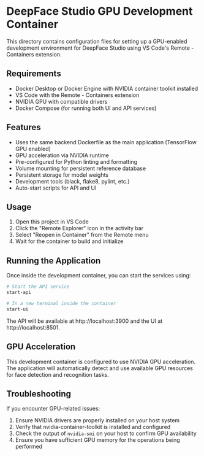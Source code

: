 # DeepFace Studio GPU Development Container

This directory contains configuration files for setting up a GPU-enabled development environment for DeepFace Studio using VS Code's Remote - Containers extension.

## Requirements

- Docker Desktop or Docker Engine with NVIDIA container toolkit installed
- VS Code with the Remote - Containers extension
- NVIDIA GPU with compatible drivers
- Docker Compose (for running both UI and API services)

## Features

- Uses the same backend Dockerfile as the main application (TensorFlow GPU enabled)
- GPU acceleration via NVIDIA runtime
- Pre-configured for Python linting and formatting
- Volume mounting for persistent reference database
- Persistent storage for model weights
- Development tools (black, flake8, pylint, etc.)
- Auto-start scripts for API and UI

## Usage

1. Open this project in VS Code
2. Click the "Remote Explorer" icon in the activity bar
3. Select "Reopen in Container" from the Remote menu
4. Wait for the container to build and initialize

## Running the Application

Once inside the development container, you can start the services using:

```bash
# Start the API service
start-api

# In a new terminal inside the container
start-ui
```

The API will be available at http://localhost:3900 and the UI at http://localhost:8501.

## GPU Acceleration

This development container is configured to use NVIDIA GPU acceleration. The application will automatically detect and use available GPU resources for face detection and recognition tasks.

## Troubleshooting

If you encounter GPU-related issues:

1. Ensure NVIDIA drivers are properly installed on your host system
2. Verify that nvidia-container-toolkit is installed and configured
3. Check the output of `nvidia-smi` on your host to confirm GPU availability
4. Ensure you have sufficient GPU memory for the operations being performed
